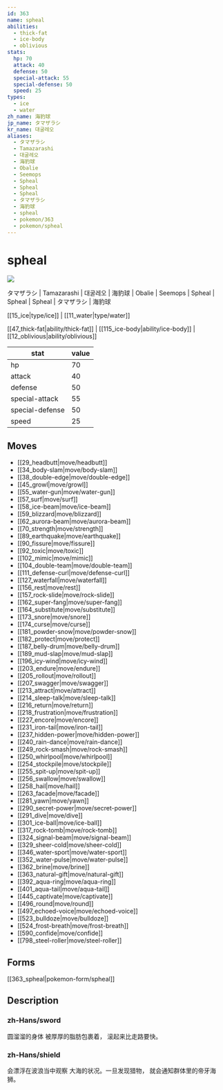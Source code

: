 ```yaml
---
id: 363
name: spheal
abilities:
  - thick-fat
  - ice-body
  - oblivious
stats:
  hp: 70
  attack: 40
  defense: 50
  special-attack: 55
  special-defense: 50
  speed: 25
types:
  - ice
  - water
zh_name: 海豹球
jp_name: タマザラシ
kr_name: 대굴레오
aliases:
  - タマザラシ
  - Tamazarashi
  - 대굴레오
  - 海豹球
  - Obalie
  - Seemops
  - Spheal
  - Spheal
  - Spheal
  - タマザラシ
  - 海豹球
  - spheal
  - pokemon/363
  - pokemon/spheal
---
```

# spheal

![](https://raw.githubusercontent.com/PokeAPI/sprites/master/sprites/pokemon/363.png)

タマザラシ | Tamazarashi | 대굴레오 | 海豹球 | Obalie | Seemops | Spheal | Spheal | Spheal | タマザラシ | 海豹球

[[15_ice|type/ice]] | [[11_water|type/water]]

[[47_thick-fat|ability/thick-fat]] | [[115_ice-body|ability/ice-body]] | [[12_oblivious|ability/oblivious]]

|stat|value|
|---|---|
|hp|70|
|attack|40|
|defense|50|
|special-attack|55|
|special-defense|50|
|speed|25|


## Moves

- [[29_headbutt|move/headbutt]]
- [[34_body-slam|move/body-slam]]
- [[38_double-edge|move/double-edge]]
- [[45_growl|move/growl]]
- [[55_water-gun|move/water-gun]]
- [[57_surf|move/surf]]
- [[58_ice-beam|move/ice-beam]]
- [[59_blizzard|move/blizzard]]
- [[62_aurora-beam|move/aurora-beam]]
- [[70_strength|move/strength]]
- [[89_earthquake|move/earthquake]]
- [[90_fissure|move/fissure]]
- [[92_toxic|move/toxic]]
- [[102_mimic|move/mimic]]
- [[104_double-team|move/double-team]]
- [[111_defense-curl|move/defense-curl]]
- [[127_waterfall|move/waterfall]]
- [[156_rest|move/rest]]
- [[157_rock-slide|move/rock-slide]]
- [[162_super-fang|move/super-fang]]
- [[164_substitute|move/substitute]]
- [[173_snore|move/snore]]
- [[174_curse|move/curse]]
- [[181_powder-snow|move/powder-snow]]
- [[182_protect|move/protect]]
- [[187_belly-drum|move/belly-drum]]
- [[189_mud-slap|move/mud-slap]]
- [[196_icy-wind|move/icy-wind]]
- [[203_endure|move/endure]]
- [[205_rollout|move/rollout]]
- [[207_swagger|move/swagger]]
- [[213_attract|move/attract]]
- [[214_sleep-talk|move/sleep-talk]]
- [[216_return|move/return]]
- [[218_frustration|move/frustration]]
- [[227_encore|move/encore]]
- [[231_iron-tail|move/iron-tail]]
- [[237_hidden-power|move/hidden-power]]
- [[240_rain-dance|move/rain-dance]]
- [[249_rock-smash|move/rock-smash]]
- [[250_whirlpool|move/whirlpool]]
- [[254_stockpile|move/stockpile]]
- [[255_spit-up|move/spit-up]]
- [[256_swallow|move/swallow]]
- [[258_hail|move/hail]]
- [[263_facade|move/facade]]
- [[281_yawn|move/yawn]]
- [[290_secret-power|move/secret-power]]
- [[291_dive|move/dive]]
- [[301_ice-ball|move/ice-ball]]
- [[317_rock-tomb|move/rock-tomb]]
- [[324_signal-beam|move/signal-beam]]
- [[329_sheer-cold|move/sheer-cold]]
- [[346_water-sport|move/water-sport]]
- [[352_water-pulse|move/water-pulse]]
- [[362_brine|move/brine]]
- [[363_natural-gift|move/natural-gift]]
- [[392_aqua-ring|move/aqua-ring]]
- [[401_aqua-tail|move/aqua-tail]]
- [[445_captivate|move/captivate]]
- [[496_round|move/round]]
- [[497_echoed-voice|move/echoed-voice]]
- [[523_bulldoze|move/bulldoze]]
- [[524_frost-breath|move/frost-breath]]
- [[590_confide|move/confide]]
- [[798_steel-roller|move/steel-roller]]

## Forms



[[363_spheal|pokemon-form/spheal]]

## Description

### zh-Hans/sword

圆溜溜的身体
被厚厚的脂肪包裹着，
滚起来比走路要快。

### zh-Hans/shield

会漂浮在波浪当中观察
大海的状况。一旦发现猎物，
就会通知群体里的帝牙海狮。

